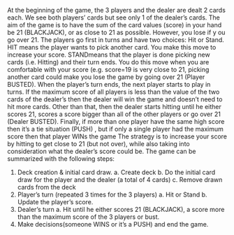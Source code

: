 At the beginning of the game, the 3 players and the dealer are dealt 2 cards each. We see both players’
cards but see only 1 of the dealer’s cards. The aim of the game is to have the sum of the card values
(score) in your hand be 21 (BLACKJACK), or as close to 21 as possible. However, you lose if y ou go
over 21.
The players go first in turns and have two choices: Hit or Stand. HIT means the player wants to pick
another card. You make this move to increase your score. STANDmeans that the player is done picking
new cards (i.e. Hitting) and their turn ends. You do this move when you are comfortable with your score
(e.g. score=19 is very close to 21, picking another card could make you lose the game by going over 21
(Player BUSTED).
When the player’s turn ends, the next player starts to play in turns. If the maximum score of all players is
less than the value of the two cards of the dealer’s then the dealer will win the game and doesn’t need to
hit more cards. Other than that, then the dealer starts hitting until he either scores 21, scores a score bigger
than all of the other players or go over 21 (Dealer BUSTED).
Finally, if more than one player have the same high score then it’s a tie situation (PUSH) , but if only a
single player had the maximum score then that player WINs the game
The strategy is to increase your score by hitting to get close to 21 (but not over), while also taking into
consideration what the dealer’s score could be.
The game can be summarized with the following steps:
1. Deck creation & initial card draw.
a. Create deck
b. Do the initial card draw for the player and the dealer (a total of 4 cards)
c. Remove drawn cards from the deck
2. Player’s turn (repeated 3 times for the 3 players)
a. Hit or Stand
b. Update the player’s score.
3. Dealer’s turn
a. Hit until he either scores 21 (BLACKJACK), a score more than the maximum score of the 3 players
or bust.
4. Make decisions(someone WINS or it’s a PUSH) and end the game.
